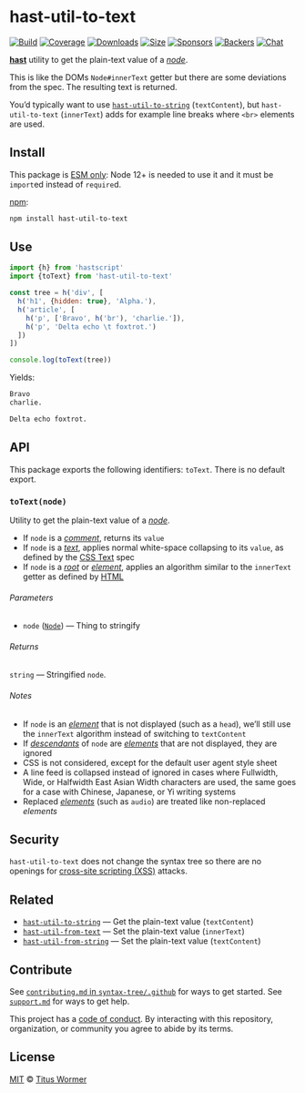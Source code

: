# hast-util-to-text

[![Build][build-badge]][build]
[![Coverage][coverage-badge]][coverage]
[![Downloads][downloads-badge]][downloads]
[![Size][size-badge]][size]
[![Sponsors][sponsors-badge]][collective]
[![Backers][backers-badge]][collective]
[![Chat][chat-badge]][chat]

[**hast**][hast] utility to get the plain-text value of a [*node*][node].

This is like the DOMs `Node#innerText` getter but there are some deviations from
the spec.
The resulting text is returned.

You’d typically want to use [`hast-util-to-string`][to-string]
(`textContent`), but `hast-util-to-text` (`innerText`) adds for example line
breaks where `<br>` elements are used.

## Install

This package is [ESM only](https://gist.github.com/sindresorhus/a39789f98801d908bbc7ff3ecc99d99c):
Node 12+ is needed to use it and it must be `import`ed instead of `require`d.

[npm][]:

```sh
npm install hast-util-to-text
```

## Use

```js
import {h} from 'hastscript'
import {toText} from 'hast-util-to-text'

const tree = h('div', [
  h('h1', {hidden: true}, 'Alpha.'),
  h('article', [
    h('p', ['Bravo', h('br'), 'charlie.']),
    h('p', 'Delta echo \t foxtrot.')
  ])
])

console.log(toText(tree))
```

Yields:

```txt
Bravo
charlie.

Delta echo foxtrot.
```

## API

This package exports the following identifiers: `toText`.
There is no default export.

### `toText(node)`

Utility to get the plain-text value of a [*node*][node].

*   If `node` is a [*comment*][comment], returns its `value`
*   If `node` is a [*text*][text], applies normal white-space collapsing to its
    `value`, as defined by the [CSS Text][css] spec
*   If `node` is a [*root*][root] or [*element*][element], applies an algorithm
    similar to the `innerText` getter as defined by [HTML][]

###### Parameters

*   `node` ([`Node`][node]) — Thing to stringify

###### Returns

`string` — Stringified `node`.

###### Notes

*   If `node` is an [*element*][element] that is not displayed (such as a
    `head`), we’ll still use the `innerText` algorithm instead of switching to
    `textContent`
*   If [*descendants*][descendant] of `node` are [*elements*][element] that are
    not displayed, they are ignored
*   CSS is not considered, except for the default user agent style sheet
*   A line feed is collapsed instead of ignored in cases where Fullwidth, Wide,
    or Halfwidth East Asian Width characters are used, the same goes for a case
    with Chinese, Japanese, or Yi writing systems
*   Replaced [*elements*][element] (such as `audio`) are treated like
    non-replaced *elements*

## Security

`hast-util-to-text` does not change the syntax tree so there are no
openings for [cross-site scripting (XSS)][xss] attacks.

## Related

*   [`hast-util-to-string`](https://github.com/rehypejs/rehype-minify/tree/HEAD/packages/hast-util-to-string)
    — Get the plain-text value (`textContent`)
*   [`hast-util-from-text`](https://github.com/syntax-tree/hast-util-from-text)
    — Set the plain-text value (`innerText`)
*   [`hast-util-from-string`](https://github.com/rehypejs/rehype-minify/tree/HEAD/packages/hast-util-from-string)
    — Set the plain-text value (`textContent`)

## Contribute

See [`contributing.md` in `syntax-tree/.github`][contributing] for ways to get
started.
See [`support.md`][support] for ways to get help.

This project has a [code of conduct][coc].
By interacting with this repository, organization, or community you agree to
abide by its terms.

## License

[MIT][license] © [Titus Wormer][author]

<!-- Definitions -->

[build-badge]: https://github.com/syntax-tree/hast-util-to-text/workflows/main/badge.svg

[build]: https://github.com/syntax-tree/hast-util-to-text/actions

[coverage-badge]: https://img.shields.io/codecov/c/github/syntax-tree/hast-util-to-text.svg

[coverage]: https://codecov.io/github/syntax-tree/hast-util-to-text

[downloads-badge]: https://img.shields.io/npm/dm/hast-util-to-text.svg

[downloads]: https://www.npmjs.com/package/hast-util-to-text

[size-badge]: https://img.shields.io/bundlephobia/minzip/hast-util-to-text.svg

[size]: https://bundlephobia.com/result?p=hast-util-to-text

[sponsors-badge]: https://opencollective.com/unified/sponsors/badge.svg

[backers-badge]: https://opencollective.com/unified/backers/badge.svg

[collective]: https://opencollective.com/unified

[chat-badge]: https://img.shields.io/badge/chat-discussions-success.svg

[chat]: https://github.com/syntax-tree/unist/discussions

[npm]: https://docs.npmjs.com/cli/install

[license]: license

[author]: https://wooorm.com

[contributing]: https://github.com/syntax-tree/.github/blob/HEAD/contributing.md

[support]: https://github.com/syntax-tree/.github/blob/HEAD/support.md

[coc]: https://github.com/syntax-tree/.github/blob/HEAD/code-of-conduct.md

[html]: https://html.spec.whatwg.org/#the-innertext-idl-attribute

[css]: https://drafts.csswg.org/css-text/#white-space-phase-1

[to-string]: https://github.com/rehypejs/rehype-minify/tree/HEAD/packages/hast-util-to-string

[descendant]: https://github.com/syntax-tree/unist#descendant

[hast]: https://github.com/syntax-tree/hast

[node]: https://github.com/syntax-tree/hast#nodes

[root]: https://github.com/syntax-tree/hast#root

[comment]: https://github.com/syntax-tree/hast#comment

[text]: https://github.com/syntax-tree/hast#text

[element]: https://github.com/syntax-tree/hast#element

[xss]: https://en.wikipedia.org/wiki/Cross-site_scripting
